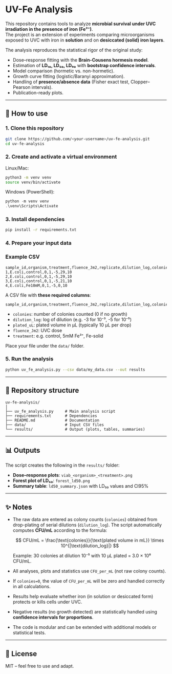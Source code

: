 # UV-Fe Analysis

This repository contains tools to analyze **microbial survival under UVC irradiation in the presence of iron (Fe³⁺)**.  
The project is an extension of experiments comparing microorganisms exposed to UVC with iron in **solution** and on **desiccated (solid) iron layers**.

The analysis reproduces the statistical rigor of the original study:
- Dose–response fitting with the **Brain-Cousens hormesis model**.
- Estimation of **LD₁₀, LD₅₀, LD₉₀** with **bootstrap confidence intervals**.
- Model comparison (hormetic vs. non-hormetic).
- Growth curve fitting (logistic/Baranyi approximation).
- Handling of **presence/absence data** (Fisher exact test, Clopper–Pearson intervals).
- Publication-ready plots.

---

## 🚀 How to use

### 1. Clone this repository
```bash
git clone https://github.com/<your-username>/uv-fe-analysis.git
cd uv-fe-analysis
````

### 2. Create and activate a virtual environment

Linux/Mac:

```bash
python3 -m venv venv
source venv/bin/activate
```

Windows (PowerShell):

```powershell
python -m venv venv
.\venv\Scripts\Activate
```

### 3. Install dependencies

```bash
pip install -r requirements.txt
```

### 4. Prepare your input data
### Example CSV

```csv
sample_id,organism,treatment,fluence_Jm2,replicate,dilution_log,colonies,plated_uL
1,E.coli,control,0,1,-5,29,10
2,E.coli,control,0,1,-5,29,10
3,E.coli,control,0,1,-5,21,10
4,E.coli,Fe10mM,0,1,-5,0,10
```


A CSV file with **these required columns**:

```
sample_id,organism,treatment,fluence_Jm2,replicate,dilution_log,colonies,plated_uL
```

* `colonies`: number of colonies counted (0 if no growth)
* `dilution_log`: log of dilution (e.g. -3 for 10⁻³, -5 for 10⁻⁵)
* `plated_uL`: plated volume in µL (typically 10 µL per drop)
* `fluence_Jm2`: UVC dose
* `treatment`: e.g. control, 5mM Fe³⁺, Fe-solid

Place your file under the `data/` folder.

### 5. Run the analysis

```bash
python uv_fe_analysis.py --csv data/my_data.csv --out results
```

---

## 📂 Repository structure

```
uv-fe-analysis/
│
├── uv_fe_analysis.py     # Main analysis script
├── requirements.txt      # Dependencies
├── README.md             # Documentation
├── data/                 # Input CSV files
└── results/              # Output (plots, tables, summaries)
```

---

## 📊 Outputs

The script creates the following in the `results/` folder:

* **Dose–response plots**: `viab_<organism>_<treatment>.png`
* **Forest plot of LD₅₀**: `forest_ld50.png`
* **Summary table**: `ld50_summary.json` with LD₅₀ values and CI95%

---

## ✨ Notes


* The raw data are entered as colony counts (`colonies`) obtained from drop-plating of serial dilutions (`dilution_log`). The script automatically computes **CFU/mL** according to the formula:

	$$
	CFU/mL = \frac{\text{colonies}}{\text{plated volume in mL}} \times 10^{|\text{dilution_log}|}
	$$

	Example: 30 colonies at dilution 10⁻⁵ with 10 µL plated = 3.0 × 10⁸ CFU/mL.

* All analyses, plots and statistics use `CFU_per_mL` (not raw colony counts).
* If `colonies=0`, the value of `CFU_per_mL` will be zero and handled correctly in all calculations.
* Results help evaluate whether iron (in solution or desiccated form) protects or kills cells under UVC.
* Negative results (no growth detected) are statistically handled using **confidence intervals for proportions**.
* The code is modular and can be extended with additional models or statistical tests.

---

## 📜 License

MIT – feel free to use and adapt.

```